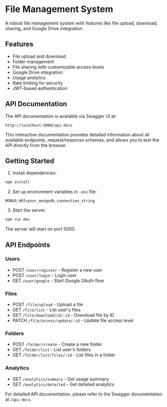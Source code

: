 # File Management System

A robust file management system with features like file upload, download, sharing, and Google Drive integration.

## Features

- File upload and download
- Folder management
- File sharing with customizable access levels
- Google Drive integration
- Usage analytics
- Rate limiting for security
- JWT-based authentication

## API Documentation

The API documentation is available via Swagger UI at:
```
http://localhost:5000/api-docs
```

This interactive documentation provides detailed information about all available endpoints, request/response schemas, and allows you to test the API directly from the browser.

## Getting Started

1. Install dependencies:
```bash
npm install
```

2. Set up environment variables in `.env` file:
```env
MONGO_URI=your_mongodb_connection_string
```

3. Start the server:
```bash
npm run dev
```

The server will start on port 5000.

## API Endpoints

### Users
- POST `/user/register` - Register a new user
- POST `/user/login` - Login user
- GET `/user/google` - Start Google OAuth flow

### Files
- POST `/file/upload` - Upload a file
- GET `/file/list` - List user's files
- GET `/file/download/id/:id` - Download file by ID
- PATCH `/file/access/update/:id` - Update file access level

### Folders
- POST `/folder/create` - Create a new folder
- GET `/folder/list` - List user's folders
- GET `/folder/list/files/:id` - List files in a folder

### Analytics
- GET `/analytics/summary` - Get usage summary
- GET `/analytics/detailed` - Get detailed analytics

For detailed API documentation, please refer to the Swagger documentation at `/api-docs`.
